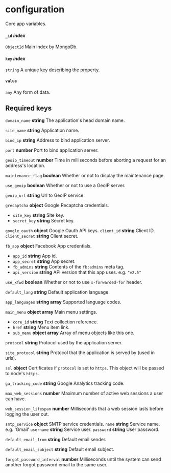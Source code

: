 # configuration
Core app variables.

#### `_id` *index*
`ObjectId` Main index by MongoDb.

#### `key` *index*
`string` A unique key describing the property.

#### `value`
`any` Any form of data.

## Required keys
`domain_name` **string** The application's head domain name.

`site_name` **string** Application name.

`bind_ip` **string** Address to bind application server.

`port` **number** Port to bind application server.

`geoip_timeout` **number** Time in milliseconds before aborting a request for an address's location.

`maintenance_flag` **boolean** Whether or not to display the maintenance page.

`use_geoip` **boolean** Whether or not to use a GeoIP server.

`geoip_url` **string** Url to GeoIP service.

`grecaptcha` **object** Google Recaptcha credentials.
   * `site_key` **string** Site key.
   * `secret_key` **string** Secret key.

`google_oauth` **object** Google Oauth API keys.
   `client_id` **string** Client ID.
   `client_secret` **string** Client secret.

`fb_app` **object** Facebook App credentials.
   * `app_id` **string** App id.
   * `app_secret` **string** App secret.
   * `fb_admins` **string** Contents of the `fb:admins` meta tag.
   * `api_version` **string** API version that this app uses. e.g. `"v2.5"`

`use_xfwd` **boolean** Whether or not to use `x-forwarded-for` header.

`default_lang` **string** Default application language.

`app_languages` **string array** Supported language codes.

`main_menu` **object array** Main menu settings.
   * `core_id` **string** Text collection reference.
   * `href` **string** Menu item link.
   * `sub_menu` **object array** Array of menu objects like this one.

`protocol` **string** Protocol used by the application server.

`site_protocol` **string** Protocol that the application is served by (used in urls).

`ssl` **object** Certificates if `protocol` is set to `https`. This object will be passed to node's `https`.

`ga_tracking_code` **string** Google Analytics tracking code.

`max_web_sessions` **number** Maximum number of active web sessions a user can have.

`web_session_lifespan` **number** Milliseconds that a web session lasts before logging the user out.

`smtp_service` **object** SMTP service credentials.
   `name` **string** Service name. e.g. 'Gmail'
   `username` **string** Service user.
   `password` **string** User password.

`default_email_from` **string** Default email sender.

`default_email_subject` **string** Default email subject.

`forgot_password_interval` **number** Milliseconds until the system can send another forgot password email to the same user.
